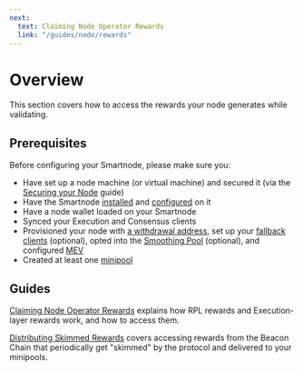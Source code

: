 ```yaml
---
next:
  text: Claiming Node Operator Rewards
  link: "/guides/node/rewards"
---
```


# Overview

This section covers how to access the rewards your node generates while validating.

## Prerequisites

Before configuring your Smartnode, please make sure you:

- Have set up a node machine (or virtual machine) and secured it (via the [Securing your Node](../securing-your-node) guide)
- Have the Smartnode [installed](../installing/overview) and [configured](../config/overview) on it
- Have a node wallet loaded on your Smartnode
- Synced your Execution and Consensus clients
- Provisioned your node with [a withdrawal address](../prepare-node.mdx#setting-your-withdrawal-address), set up your [fallback clients](../fallback) (optional), opted into the [Smoothing Pool](../fee-distrib-sp#the-smoothing-pool) (optional), and configured [MEV](../mev.mdx)
- Created at least one [minipool](../create-validator.mdx)

## Guides

[Claiming Node Operator Rewards](../rewards) explains how RPL rewards and Execution-layer rewards work, and how to access them.

[Distributing Skimmed Rewards](../skimming) covers accessing rewards from the Beacon Chain that periodically get "skimmed" by the protocol and delivered to your minipools.
